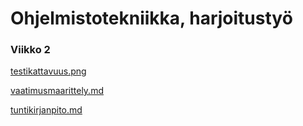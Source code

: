 # Ohjelmistotekniikka, harjoitustyö

### Viikko 2

[testikattavuus.png](https://github.com/SaNi19/ot-harjoitustyo/blob/master/laskarit/viikko2/Testikattavuus.png)

[vaatimusmaarittely.md](https://github.com/SaNi19/ot-harjoitustyo/blob/master/game-app/dokumentaatio/vaatimusmaarittely.md)

[tuntikirjanpito.md](https://github.com/SaNi19/ot-harjoitustyo/blob/master/app/dokumentaatio/tuntikirjanpito.md)
